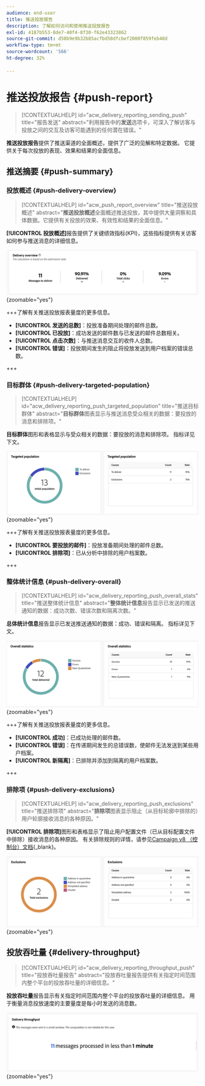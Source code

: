 ```yaml
---
audience: end-user
title: 推送投放报告
description: 了解如何访问和使用推送投放报告
exl-id: 4187b553-8de7-40f4-8f30-f62e43323862
source-git-commit: d58b9e9b32b85acfbd58dfcbef2000f859feb40d
workflow-type: tm+mt
source-wordcount: '566'
ht-degree: 32%

---
```


# 推送投放报告 {#push-report}

>[!CONTEXTUALHELP]
>id="acw_delivery_reporting_sending_push"
>title="报告发送"
>abstract="利用报告中的&#x200B;**发送**&#x200B;选项卡，可深入了解访客与投放之间的交互及访客可能遇到的任何潜在错误。"

**推送投放报告**&#x200B;提供了推送渠道的全面概述，提供了广泛的见解和特定数据。 它提供关于每次投放的表现、效果和结果的全面信息。

## 推送摘要 {#push-summary}

### 投放概述 {#push-delivery-overview}

>[!CONTEXTUALHELP]
>id="acw_push_report_overview"
>title="推送投放概述"
>abstract="**推送投放概述**&#x200B;全面概述推送投放，其中提供大量洞察和具体数据。它提供有关投放的效果、有效性和结果的全面信息。"

**[!UICONTROL 投放概述]**&#x200B;报告提供了关键绩效指标(KPI)，这些指标提供有关访客如何参与推送消息的详细信息。

![此屏幕截图显示投放概述报告，该报告提供有关访客参与推送消息的KPI。](assets/reporting_push_3.png){zoomable="yes"}

+++了解有关推送投放报表量度的更多信息。

* **[!UICONTROL 发送的总数]**：投放准备期间处理的邮件总数。
* **[!UICONTROL 已投放]**：成功发送的邮件数与已发送的邮件总数相关。
* **[!UICONTROL 点击次数]**：与推送消息交互的收件人总数。
* **[!UICONTROL 错误]**：投放期间发生的阻止将投放发送到用户档案的错误总数。

+++

### 目标群体 {#push-delivery-targeted-population}

>[!CONTEXTUALHELP]
>id="acw_delivery_reporting_push_targeted_population"
>title="推送目标群体"
>abstract="**目标群体**&#x200B;图表显示与推送消息受众相关的数据：要投放的消息和排除项。"

**目标群体**&#x200B;图形和表格显示与受众相关的数据：要投放的消息和排除项。 指标详见下文。

![此屏幕截图显示目标群体图和表，其中显示有关要投放的消息和排除项的数据。](assets/reporting_push_4.png){zoomable="yes"}

+++了解有关推送投放报表量度的更多信息。

* **[!UICONTROL 要投放的邮件]**：投放准备期间处理的邮件总数。
* **[!UICONTROL 排除项]**：已从分析中排除的用户档案数。

+++

### 整体统计信息 {#push-delivery-overall}

>[!CONTEXTUALHELP]
>id="acw_delivery_reporting_push_overall_stats"
>title="推送整体统计信息"
>abstract="**整体统计信息**&#x200B;报告显示已发送的推送通知的数据：成功次数、错误次数和隔离次数。"

**总体统计信息**&#x200B;报告显示已发送推送通知的数据：成功、错误和隔离。 指标详见下文。

![此屏幕截图显示“总体统计信息”报告，其中显示有关发送的推送通知的成功、错误和隔离的数据。](assets/reporting_push_5.png){zoomable="yes"}

+++了解有关推送投放报表量度的更多信息。

* **[!UICONTROL 成功]**：已成功处理的邮件数。
* **[!UICONTROL 错误]**：在传递期间发生的总错误数，使邮件无法发送到某些用户档案。
* **[!UICONTROL 新隔离]**：已排除并添加到隔离的用户档案数。

+++

### 排除项 {#push-delivery-exclusions}

>[!CONTEXTUALHELP]
>id="acw_delivery_reporting_push_exclusions"
>title="推送排除项"
>abstract="**排除项**&#x200B;图表显示阻止（从目标轮廓中排除的）用户轮廓接收消息的各种原因。"

**[!UICONTROL 排除项]**&#x200B;图形和表格显示了阻止用户配置文件（已从目标配置文件中排除）接收消息的各种原因。 有关排除规则的详情，请参见[Campaign v8 （控制台）文档](https://experienceleague.adobe.com/docs/campaign/campaign-v8/send/failures/delivery-failures.html#push-error-types){_blank}。

![此屏幕快照显示排除项图形和表，其中显示阻止排除的用户配置文件接收消息的原因。](assets/reporting_push_6.png){zoomable="yes"}

## 投放吞吐量 {#delivery-throughput}

>[!CONTEXTUALHELP]
>id="acw_delivery_reporting_throughput_push"
>title="投放吞吐量报告"
>abstract="投放吞吐量报告提供有关指定时间范围内整个平台的投放吞吐量的详细信息。"

**投放吞吐量**&#x200B;报告显示有关指定时间范围内整个平台的投放吞吐量的详细信息。 用于衡量消息投放速度的主要量度是每小时发送的消息数。

![此屏幕截图显示“投放吞吐量”报告，该报告提供有关平台在指定时间范围内的消息投放速度的详细信息。](assets/reporting_push_2.png){zoomable="yes"}